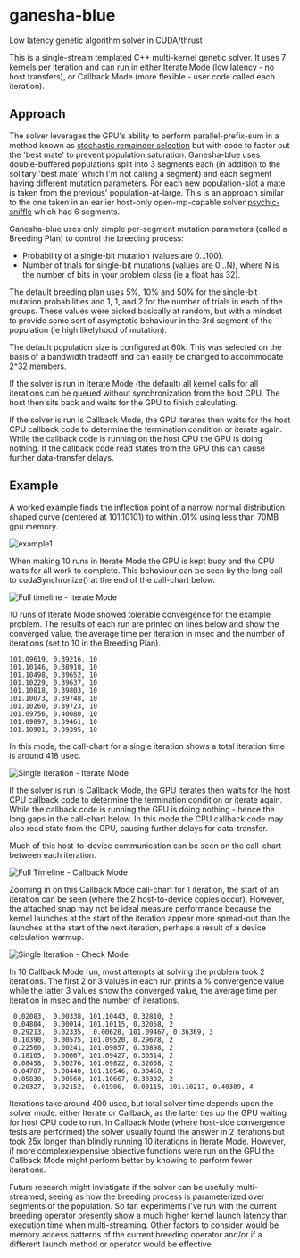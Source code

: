 # ganesha-blue
Low latency genetic algorithm solver in CUDA/thrust

This is a single-stream templated C++ multi-kernel genetic solver. It uses
 7 kernels per iteration and can run in either Iterate Mode (low latency - no host transfers),
 or Callback Mode (more flexible - user code called each iteration).

## Approach

The solver leverages the GPU's ability to perform parallel-prefix-sum in a method known as
 [stochastic remainder selection](https://en.wikipedia.org/wiki/Stochastic_universal_sampling) but
 with code to factor out the 'best mate' to prevent population saturation. Ganesha-blue uses double-buffered populations
 split into 3 segments each (in addition to the solitary 'best mate'
 which I'm not calling a segment) and each segment having different mutation parameters. For each new
 population-slot a mate is taken from the previous' population-at-large. This is an approach similar
 to the one taken in an earlier host-only open-mp-capable solver
 [psychic-sniffle](https://github.com/orthopteroid/psychic-sniffle) which had 6 segments.
 
Ganesha-blue uses only simple per-segment mutation parameters (called a Breeding Plan)
 to control the breeding process:
 
* Probability of a single-bit mutation (values are 0...100).
* Number of trials for single-bit mutations (values are 0...N), where N is the number
 of bits in your problem class (ie a float has 32).
 
The default breeding plan uses 5%, 10% and 50% for the single-bit mutation probabilities
 and 1, 1, and 2 for the number of trials in each of the groups. These values were picked
 basically at random, but with a mindset to provide some sort of asymptotic behaviour in
 the 3rd segment of the population (ie high likelyhood of mutation).

The default population size is configured at 60k. This was selected on the basis of a
 bandwidth tradeoff and can easily be changed to accommodate 2^32 members.
 
If the solver is run in Iterate Mode (the default) all kernel calls for all iterations can be queued
 without synchronization from the host CPU. The host then sits back and waits for the GPU to finish
 calculating.
 
If the solver is run is Callback Mode, the GPU iterates then waits for the host CPU callback
 code to determine the termination condition or iterate again. While the callback code is
 running on the host CPU the GPU is doing nothing. If the callback code read states from the
 GPU this can cause further data-transfer delays.

## Example

A worked example finds the inflection point of a narrow normal distribution shaped
 curve (centered at 101.10101) to within .01% using less than 70MB gpu memory.

![example1](analysis/example1-plot.png)

When making 10 runs in Iterate Mode the GPU is kept busy and the CPU waits for all work to
 complete. This behaviour can be seen by the long call to cudaSynchronize() at the end of the
 call-chart below. 

![Full timeline - Iterate Mode](analysis/end-to-end-iter.png)

10 runs of Iterate Mode showed tolerable convergence for the example problem. The results of each run are
 printed on lines below and show the converged
 value, the average time per iteration in msec and the number of iterations (set to 10 in the
 Breeding Plan).
 
 ```
 101.09619, 0.39216, 10
 101.10146, 0.38918, 10
 101.10498, 0.39652, 10
 101.10229, 0.39637, 10
 101.10818, 0.39803, 10
 101.10073, 0.39748, 10
 101.10260, 0.39723, 10
 101.09756, 0.40080, 10
 101.09897, 0.39461, 10
 101.10901, 0.39395, 10
 ```

In this mode, the call-chart for a single iteration shows a total iteration
 time is around 418 usec.
 
![Single Iteration - Iterate Mode](analysis/one-iteration-iter.png)

If the solver is run is Callback Mode, the GPU iterates then waits for the host CPU callback
 code to determine the termination condition or iterate again. While the callback code is
 running the GPU is doing nothing - hence the long gaps in the call-chart below. In this mode
 the CPU callback code may also read state from the GPU, causing further delays for data-transfer.


 Much of this host-to-device communication can be seen on the call-chart between each iteration.

![Full Timeline - Callback Mode](analysis/end-to-end-check.png)

Zooming in on this Callback Mode call-chart for 1 iteration, the start of
 an iteration can be seen (where the 2 host-to-device copies occur). However, the attached snap
 may not be ideal measure performance because the kernel launches at the start of the
 iteration appear more spread-out than the launches at the start of the next
 iteration, perhaps a result of a device calculation warmup.

![Single Iteration - Check Mode](analysis/one-iteration-check.png)

In 10 Callback Mode run, most attempts at solving the problem took 2 iterations. The first
 2 or 3 values in each run prints a % convergence value while the latter 3
 values show the converged value, the average time per iteration in msec and the number of iterations.  

```
 0.02083,  0.00338, 101.10443, 0.32810, 2
 0.04884,  0.00014, 101.10115, 0.32058, 2
 0.29213,  0.02335,  0.00628, 101.09467, 0.36369, 3
 0.10390,  0.00575, 101.09520, 0.29678, 2
 0.22560,  0.00241, 101.09857, 0.30898, 2
 0.18105,  0.00667, 101.09427, 0.30314, 2
 0.08458,  0.00276, 101.09822, 0.32608, 2
 0.04787,  0.00440, 101.10546, 0.30458, 2
 0.05838,  0.00560, 101.10667, 0.30302, 2
 0.20327,  0.02152,  0.01986,  0.00115, 101.10217, 0.40389, 4
```

  Iterations take around 400 usec, but total solver time depends upon the solver mode: either Iterate or
 Callback, as the latter ties up the GPU waiting for host CPU code to run.
 In Callback Mode (where host-side convergence tests are
 performed) the solver usually found the answer in 2 iterations but took 25x longer than blindly running
 10 iterations in Iterate Mode. However, if more complex/expensive objective functions were run on the GPU the
 Callback Mode might perform better by knowing to perform fewer iterations.

Future research might invistigate if the solver can be usefully multi-streamed, seeing as how the
 breeding process is parameterized over segments of the population. So far, experiments I've run with
 the current breeding operator presently show a much higher kernel
 launch latency than execution time when multi-streaming. Other factors to consider would be memory access patterns
 of the current breeding operator and/or if a different launch method or operator would be effective.

